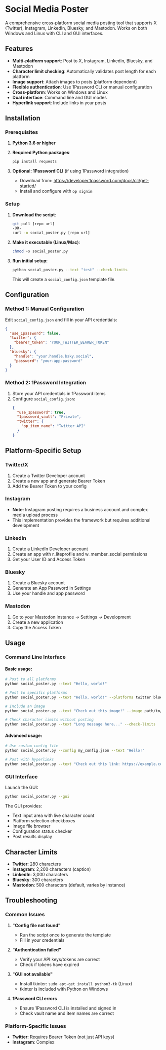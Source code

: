 # Social Media Poster

A comprehensive cross-platform social media posting tool that supports X (Twitter), Instagram, LinkedIn, Bluesky, and Mastodon. Works on both Windows and Linux with CLI and GUI interfaces.

## Features

- **Multi-platform support**: Post to X, Instagram, LinkedIn, Bluesky, and Mastodon
- **Character limit checking**: Automatically validates post length for each platform
- **Image support**: Attach images to posts (platform dependent)
- **Flexible authentication**: Use 1Password CLI or manual configuration
- **Cross-platform**: Works on Windows and Linux
- **Dual interface**: Command line and GUI modes
- **Hyperlink support**: Include links in your posts

## Installation

### Prerequisites

1. **Python 3.6 or higher**
2. **Required Python packages**:
   ```bash
   pip install requests
   ```

3. **Optional: 1Password CLI** (if using 1Password integration)
   - Download from: https://developer.1password.com/docs/cli/get-started/
   - Install and configure with `op signin`

### Setup

1. **Download the script**:
   ```bash
   git pull [repo url]
   -OR-
   curl -o social_poster.py [repo url]
   ```

3. **Make it executable (Linux/Mac)**:
   ```bash
   chmod +x social_poster.py
   ```

4. **Run initial setup**:
   ```bash
   python social_poster.py --text "test" --check-limits
   ```
   This will create a `social_config.json` template file.

## Configuration

### Method 1: Manual Configuration

Edit `social_config.json` and fill in your API credentials:

```json
{
  "use_1password": false,
  "twitter": {
    "bearer_token": "YOUR_TWITTER_BEARER_TOKEN"
  },
  "bluesky": {
    "handle": "your.handle.bsky.social",
    "password": "your-app-password"
  }
}
```

### Method 2: 1Password Integration

1. Store your API credentials in 1Password items
2. Configure `social_config.json`:
   ```json
   {
     "use_1password": true,
     "1password_vault": "Private",
     "twitter": {
       "op_item_name": "Twitter API"
     }
   }
   ```

## Platform-Specific Setup

### Twitter/X
1. Create a Twitter Developer account
2. Create a new app and generate Bearer Token
3. Add the Bearer Token to your config

### Instagram
- **Note**: Instagram posting requires a business account and complex media upload process
- This implementation provides the framework but requires additional development

### LinkedIn
1. Create a LinkedIn Developer account
2. Create an app with r_liteprofile and w_member_social permissions
3. Get your User ID and Access Token

### Bluesky
1. Create a Bluesky account
2. Generate an App Password in Settings
3. Use your handle and app password

### Mastodon
1. Go to your Mastodon instance → Settings → Development
2. Create a new application
3. Copy the Access Token

## Usage

### Command Line Interface

#### Basic usage:
```bash
# Post to all platforms
python social_poster.py --text "Hello, world!"

# Post to specific platforms
python social_poster.py --text "Hello, world!" --platforms twitter bluesky

# Include an image
python social_poster.py --text "Check out this image!" --image path/to/image.jpg

# Check character limits without posting
python social_poster.py --text "Long message here..." --check-limits
```

#### Advanced usage:
```bash
# Use custom config file
python social_poster.py --config my_config.json --text "Hello!"

# Post with hyperlinks
python social_poster.py --text "Check out this link: https://example.com"
```

### GUI Interface

Launch the GUI:
```bash
python social_poster.py --gui
```

The GUI provides:
- Text input area with live character count
- Platform selection checkboxes
- Image file browser
- Configuration status checker
- Post results display

## Character Limits

- **Twitter**: 280 characters
- **Instagram**: 2,200 characters (caption)
- **LinkedIn**: 3,000 characters
- **Bluesky**: 300 characters
- **Mastodon**: 500 characters (default, varies by instance)

## Troubleshooting

### Common Issues

1. **"Config file not found"**
   - Run the script once to generate the template
   - Fill in your credentials

2. **"Authentication failed"**
   - Verify your API keys/tokens are correct
   - Check if tokens have expired

3. **"GUI not available"**
   - Install tkinter: `sudo apt-get install python3-tk` (Linux)
   - tkinter is included with Python on Windows

4. **1Password CLI errors**
   - Ensure 1Password CLI is installed and signed in
   - Check vault name and item names are correct

### Platform-Specific Issues

- **Twitter**: Requires Bearer Token (not just API keys)
- **Instagram**: Complex
